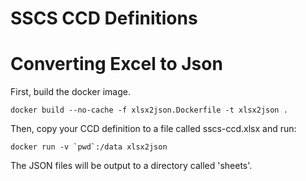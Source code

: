 # SSCS CCD Definitions

# Converting Excel to Json

First, build the docker image.

```
docker build --no-cache -f xlsx2json.Dockerfile -t xlsx2json .
```

Then, copy your CCD definition to a file called sscs-ccd.xlsx and run:

```
docker run -v `pwd`:/data xlsx2json
```

The JSON files will be output to a directory called 'sheets'.


